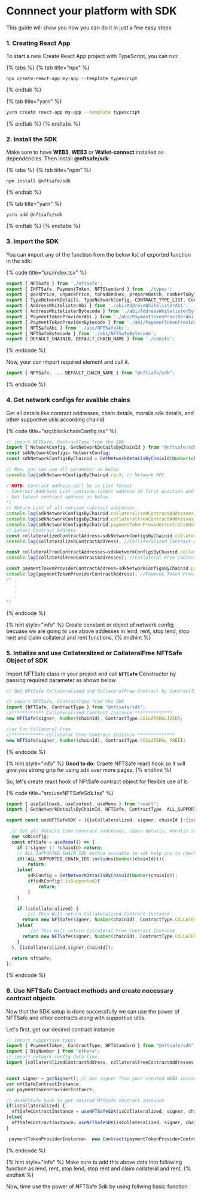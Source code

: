 # Connnect your platform with SDK

This guide will show you how you can do it in just a few easy steps.

### 1. Creating React App

To start a new Create React App project with TypeScript, you can run:

{% tabs %}
{% tab title="npx" %}
```
npx create-react-app my-app --template typescript
```
{% endtab %}

{% tab title="yarn" %}
```bash
yarn create react-app my-app --template typescript
```
{% endtab %}
{% endtabs %}

### 2. Install the SDK

Make sure to have **WEB3**, **WEB3** or  **Wallet-connect** installed as dependencies. Then install **@nftsafe/sdk**:

{% tabs %}
{% tab title="npm" %}
```
npm install @nftsafe/sdk
```
{% endtab %}

{% tab title="yarn" %}
```
yarn add @nftsafe/sdk
```
{% endtab %}
{% endtabs %}

### 3. Import the SDK
You can import any of the function from the below  list of exported function in the sdk:

{% code title="src/index.tsx" %}
```javascript
export { NFTSafe } from './nftSafe';
export { INFTSafe, PaymentToken, NFTStandard } from './types';
export { packPrice, unpackPrice, toPaddedHex, prepareBatch, numberToByte4, numberToByte8, numberToByte16, numberToByte32, byteToNumber } from './utils';
export { TypeNetworkDetails, TypeNetworkConfig, CONTRACT_TYPE_LIST, ContractType, SupportedChainIds, ALL_SUPPORTED_CHAIN_IDS, NetworkConfig, GetNetworkDetailsByChainId } from './networkConfig';
export { AddressWhitelisterAbi } from './abi/AddressWhitelisterAbi';
export { AddressWhitelisterBytecode } from './abi/AddressWhitelisterBytecode';
export { PaymentTokenProviderAbi } from './abi/PaymentTokenProviderAbi';
export { PaymentTokenProviderBytecode } from './abi/PaymentTokenProviderBytecode';
export { NFTSafeAbi } from './abi/NFTSafeAbi';
export { NFTSafeBytecode } from './abi/NFTSafeBytecode';
export { DEFAULT_CHAINID, DEFAULT_CHAIN_NAME } from './consts';
```
{% endcode %}

Now, your can import required element and call it.
```javascript
import { NFTSafe, ... DEFAULT_CHAIN_NAME } from "@nftsafe/sdk";
```
{% endcode %}


### 4. Get network configs for availble chains
Get all details like contract addresses, chain details, moralis sdk details, and other supportive utils according chainid

{% code title="src/blockchainConfig.tsx" %}
```javascript
// import NFTSafe, ContractType from the SDK 
import { NetworkConfig, GetNetworkDetailsByChainId } from "@nftsafe/sdk";
const sdkNetworkConfigs= NetworkConfig;
const sdkNetworkConfigsByChainid = GetNetworkDetailsByChainId(Number(chainId)); // Note: ChainId must be supported chainId

// Now, you can use all parameter as below
console.log(sdkNetworkConfigsByChainid.rpc); // Network RPC

/*NOTE: Contract address will be in List format 
- Contract Addreess List containe latest address at first position and so on.
- Get latest contract address as below.
*/
// Return List of all version contract addresses
console.log(sdkNetworkConfigsByChainid.collateralizedContractAddresses); //Collateralized Contract Addresses : format [] 
console.log(sdkNetworkConfigsByChainid.collateralFreeContractAddresses); //Collateral Free Contract Addresses : format []
console.log(sdkNetworkConfigsByChainid.paymentTokenProviderContractAddresses); //Payment Token Provide rContract Address : format []
// Latest Contract Address
const collateralizedContractAddress=sdkNetworkConfigsByChainid.collateralizedContractAddresses[0];
console.log(collateralizedContractAddress); //Collateralized Contract Address

const collateralFreeContractAddresses=sdkNetworkConfigsByChainid.collateralFreeContractAddresses[0];
console.log(collateralFreeContractAddresses); //Collateral Free Contract Address

const paymentTokenProviderContractAddress=sdkNetworkConfigsByChainid.paymentTokenProviderContractAddresses[0];
console.log(paymentTokenProviderContractAddress); //Payment Token Provide rContract Address
/* .
   .
   .
   .
*/
```
{% endcode %}

{% hint style="info" %}
Create constant or object of network config becuase we are going to use above addesses in lend, rent, stop lend, stop rent and claim collateral and rent functions.
{% endhint %}


### 5. Intialize and use Collateralized or CollateralFree NFTSafe Object of SDK

Import NFTSafe class in your project and call **`NFTSafe`** Constructor by passing required parameter as shown below
```javascript
// Get NFtSafe Collateralized and CollateralFree Contract by ContractType

// import NFTSafe, ContractType from the SDK 
import {NFTSafe, ContractType } from "@nftsafe/sdk";
//************ Collateralized Contract Instance **************
new NFTSafe(signer, Number(chainId), ContractType.COLLATERALIZED);

//or For Collateral Free 
//************ Collateral Free Contract Instance ************** 
new NFTSafe(signer, Number(chainId), ContractType.COLLATERAL_FREE);
```
{% endcode %}


{% hint style="info" %}
**Good to do:** Craete NFTSafe react hook so it will give you strong grip for using sdk over more pages.
{% endhint %}

So, let's create react hook of NFtSafe contract object for flexible use of it.

{% code title="src/useNFTSafeSdk.tsx" %}
```javascript
import { useCallback, useContext, useMemo } from "react";
import { GetNetworkDetailsByChainId, NFTSafe, ContractType, ALL_SUPPORTED_CHAIN_IDS, DEFAULT_CHAIN_NAME } from "@nftsafe/sdk";

export const useNFTSafeSDK = ({isCollateralized, signer, chainId }:{isCollateralized:boolean,  signer:Signer, chainId:SupportedChainIds }): NFTSafe | undefined => {

  // Get all details like contract addresses, chain details, moralis sdk details, and other supportive utils by chainid
  var sdkConfig;
  const nftSafe = useMemo(() => {
    if (!signer || !chainId) return;
    // ALL_SUPPORTED_CHAIN_IDS method avaiable in sdk help you to check it out that connected chain is supported or not with NFTSafe SDK
    if(!ALL_SUPPORTED_CHAIN_IDS.includes(Number(chainId))){
        return;
    }else{
        sdkConfig = GetNetworkDetailsByChainId(Number(chainId));
        if(sdkConfig!.isSupported){
            return;
        }
    }

    if (isCollateralized) {
        /// This Will return Collateralized Contract Instance
      return new NFTSafe(signer, Number(chainId), ContractType.COLLATERALIZED);
    }else{
         /// This Will return Collateral Free Contract Instance
      return new NFTSafe(signer, Number(chainId), ContractType.COLLATERAL_FREE);
    }
  }, [isCollateralized,signer,chainId]);

  return nftSafe;
};

```
{% endcode %}


### 6. Use NFTSafe Contract methods and create necessary contract objects

Now that the SDK setup is done successfully we can use the power of NFTSafe and other contracts along with supportive utils.

Let's first, get our desired contract instance

```javascript
// import supportive types
import { PaymentToken, ContractType, NFTStandard } from "@nftsafe/sdk";
import { BigNumber } from "ethers";
// import network config data like 
import {collateralizedContractAddress, collateralFreeContractAddresses, paymentTokenProviderContractAddress, ...} from '/blockchainConfig';


const signer = getSigner(); // Get signer from your created WEB3 instance or provider 
var nftSafeContractInstance;
var paymentTokenProviderInstance;

// useNFtSafe hook to get desired NftSafe contract instance 
if(isCollateralized) {
  nftSafeContractInstance = useNFTSafeSDK(isCollateralized, signer, chainId); // isCollateralized = true
}else{
  nftSafeContractInstance= useNFTSafeSDK(isCollateralized, signer, chainId); // isCollateralized = false
}

 paymentTokenProviderInstance=  new Contract(paymentTokenProviderContractAddress, NFTSafeAbi, signer)

```
{% endcode %}

{% hint style="info" %}
Make sure to add this above data into following function as lend, rent, stop lend, stop rent and claim collateral and rent.
{% endhint %}

<!-- 
### 5. LEND NFt

{% code title="src/index.tsx" %}
```javascript
// import supportive types
import { PaymentToken, ContractType, NFTStandard } from "@nftsafe/sdk";
// use 'nftSafeContractInstance' selected NftSafe contract instance to LEND Nft 

//************** Check and Approve NFT *****************

const handleCheckApprove = async(lendingInput, isERC721, isCollateralized) => {
  if (!lendingInput) return EMPTY;
  // paymentToken will be type of "PaymentToken" instance of "@nftsafe/sdk" 
  // It's value will be as paymentToken set by Lender  
  var nftTypeContractInstance;

  // Get valid type of NFT type contract object  
  if (isERC721) {
    nftTypeContractInstance= new ethers.Contract(lendingInput.nftAddress,ERC721Abi,signer);  
  } else {
    nftTypeContractInstance= new ethers.Contract(lendingInput.nftAddress,ERC1155Abi,signer);
  }
  // set for which type contract we want to check approval
  const nftSafeContractAddress=isCollateralized ? collateralizedContractAddress : collateralFreeContractAddresses;
  const isApproved =await nftTypeContractInstance.isApprovedForAll(currentUserAddress, nftSafeContractAddress);
  return isApproved;
};


/*
If user is first time and as above check approve is not efficient then call this function and 
start giving approvel of payment token to the contract address
 */ 
const handleApproveAll = async(rentingInput) => {
  if (!lendingInput) return EMPTY;
  // paymentToken will be type of "PaymentToken" instance of "@nftsafe/sdk" 
  // It's value will be as paymentToken set by Lender   
 var nftTypeContractInstance;

// Get valid type of NFT type contract object 
  if (isERC721) {
    nftTypeContractInstance= new ethers.Contract(lendingInput.nftAddress,ERC721Abi,signer);  
  } else {
    nftTypeContractInstance= new ethers.Contract(lendingInput.nftAddress,ERC1155Abi,signer);
  }
  // set for which type contract we want to check approval
  const nftSafeContractAddress=isCollateralized ? collateralizedContractAddress : collateralFreeContractAddresses;
  return await nftTypeContractInstance.setApprovalForAll(nftSafeContractAddress, true);
};

/// **************** End NFT approve  *************  


const handleLend = (lendingInputs:{lendingInputs:[]}) => {
    if (!nftSafeContractInstance) return EMPTY;

    const nftStandards: NFTStandard[] = [];
    const nftAddresses: string[] = [];
    const tokenIds: BigNumber[] = [];
    const lendAmounts: number[] = [];
    const maxRentDurations: number[] = [];
    const minRentDurations: number[] = [];
    const dailyRentPrices: number[] = [];
    const paymentOptions: number[] = [];
    const collateralPrices: number[] = [];

    lendingInputs.forEach((item) => {
      nftStandards.push((item.isERC721 ? NFTStandard.E721 : NFTStandard.E1155));
      nftAddresses.push(item.address);
      tokenIds.push(BigNumber.from(item.tokenId));
      lendAmounts.push(item.lendAmount);
      maxRentDurations.push(convertToSecond(item.maxDuration));
      minRentDurations.push(convertToSecond(item.minDuration));
      dailyRentPrices.push(item.borrowPrice);
      paymentOptions.push(item.paymenToken);
      collateralPrices.push(item.nftPrice);
    });

    nftSafeContractInstance.lend(
        nftStandards,
        nftAddresses,
        tokenIds,
        lendAmounts,
        maxRentDurations,
        minRentDurations,
        dailyRentPrices,
        paymentOptions,
        collateralPrices
    );
};


```
{% endcode %}





### 5. RENT NFt

{% code title="src/index.tsx" %}
```javascript
// import supportive types
import { PaymentToken, ContractType, NFTStandard, NFTSafeAbi } from "@nftsafe/sdk";
import { BigNumber } from "ethers";
export const MAX_UINT256 =
  "0xffffffffffffffffffffffffffffffffffffffffffffffffffffffffffffffff";

//************** Check and Approve payment token *****************

const startCheckApprove = async(rentingInput, isCollateralized) => {
  if (!paymentTokenProviderInstance) return EMPTY;
  // paymentToken will be type of "PaymentToken" instance of "@nftsafe/sdk" 
  // It's value will be as paymentToken set by Lender   
  const paymentTokenAddress =await  paymentTokenProviderInstance.getPaymentOption(rentingInput.paymentToken);
  const erc20= new ethers.Contract(paymentTokenAddress, ERC20Abi, signer);
  // set for which type contract we want to check approval
  const nftSafeContractAddress=isCollateralized ? collateralizedContractAddress : collateralFreeContractAddresses;
  const allowence =  await erc20.allowance(currentUserAddress,nftSafeContractAddress);
  return allowance.lt(BigNumber.from(MAX_UINT256).div(2));
};


/*
If user is first time and as above check approve is not efficient then call this function and 
start giving approvel of payment token to the contract address
 */ 
const startApproveAll = async(rentingInput) => {
  if (!paymentTokenProviderInstance) return EMPTY;
  // paymentToken will be type of "PaymentToken" instance of "@nftsafe/sdk" 
  // It's value will be as paymentToken set by Lender   
  const paymentTokenAddress =await  paymentTokenProviderInstance.getPaymentOption(rentingInput.paymentToken);
  const erc20= new ethers.Contract(paymentTokenAddress, ERC20Abi, signer);
  // set contract for which we are approving
    const nftSafeContractAddress=isCollateralized ? collateralizedContractAddress : collateralFreeContractAddresses;
  return await erc20.approve(nftSafeContractAddress, MAX_UINT256);
};

/// **************** End payment token approve  *************  

const handleRent = (rentingInputs:{rentingInputs:[]}) => {
    if (!nftSafeContractInstance) return EMPTY;
    
    const nftStandards: NFTStandard[] = [];
    const nftAddresses: string[] = [];
    const tokenIds: BigNumber[] = [];
    const lendingIds: BigNumber[] = [];
    const rentDurations: number[] = [];
    const rentAmounts: number[] = [];

    lendingInputs.forEach((item) => {
      nftStandards.push((item.isERC721 ? NFTStandard.E721 : NFTStandard.E1155));
      nftAddresses.push(item.address);
      tokenIds.push(BigNumber.from(item.tokenId));
      lendingIds.push(BigNumber.from(item.lendingId));
      rentDurations.push(Number(convertToSecond(item.rentDuration)));
      rentAmounts.push(Number(nft.rentAmount));
    });

    nftSafeContractInstance.rent(nftStandards, nftAddresses, tokenIds, lendingIds, rentDurations, rentAmounts);
};
```
{% endcode %}


### 5. Stop LEND NFt

{% code title="src/index.tsx" %}
```javascript
// import supportive types
import { PaymentToken, ContractType, NFTStandard } from "@nftsafe/sdk";

const handleStopLending = (stopLendingInputs:{stopLendingInputs:[]}) => {
    if (!nftSafeContractInstance) return EMPTY;
    
    const nftStandards: NFTStandard[] = [];
    const nftAddresses: string[] = [];
    const tokenIds: BigNumber[] = [];
    const lendingIds: BigNumber[] = [];

    stopLendingInputs.forEach((item) => {
      nftStandards.push((item.isERC721 ? NFTStandard.E721 : NFTStandard.E1155));
      nftAddresses.push(item.address);
      tokenIds.push(BigNumber.from(item.tokenId));
      lendingIds.push(BigNumber.from(item.lendingId));
    });

    nftSafeContractInstance.stopLending(nftStandards, nftAddresses, tokenIds, lendingIds);
};
```
{% endcode %}



### 5. Stop RENT NFt



{% code title="src/index.tsx" %}
```javascript


//************** Check and Approve of NFT *****************

const handleCheckApprove = async(lendingInput, isERC721, isCollateralized) => {
  if (!lendingInput) return EMPTY;
  // paymentToken will be type of "PaymentToken" instance of "@nftsafe/sdk" 
  // It's value will be as paymentToken set by Lender  
  var nftTypeContractInstance;

  // Get valid type of NFT type contract object  
  if (isERC721) {
    nftTypeContractInstance= new ethers.Contract(lendingInput.nftAddress,ERC721Abi,signer);  
  } else {
    nftTypeContractInstance= new ethers.Contract(lendingInput.nftAddress,ERC1155Abi,signer);
  }
  // set for which type contract we want to check approval
  const nftSafeContractAddress=isCollateralized ? collateralizedContractAddress : collateralFreeContractAddresses;
  const isApproved =await nftTypeContractInstance.isApprovedForAll(currentUserAddress, nftSafeContractAddress);
  return isApproved;
};


/*
If user is first time and as above check approve is not efficient then call this function and 
start giving approvel of payment token to the contract address
 */ 
const handleApproveAll = async(rentingInput) => {
  if (!lendingInput) return EMPTY;
  // paymentToken will be type of "PaymentToken" instance of "@nftsafe/sdk" 
  // It's value will be as paymentToken set by Lender   
 var nftTypeContractInstance;

// Get valid type of NFT type contract object 
  if (isERC721) {
    nftTypeContractInstance= new ethers.Contract(lendingInput.nftAddress,ERC721Abi,signer);  
  } else {
    nftTypeContractInstance= new ethers.Contract(lendingInput.nftAddress,ERC1155Abi,signer);
  }
  // set for which type contract we want to check approval
  const nftSafeContractAddress=isCollateralized ? collateralizedContractAddress : collateralFreeContractAddresses;
  return await nftTypeContractInstance.setApprovalForAll(nftSafeContractAddress, true);
};

/// **************** End NFT approve  *************  
```
{% endcode %}



{% code title="src/index.tsx" %}
```javascript
// import supportive types
import { PaymentToken, ContractType, NFTStandard } from "@nftsafe/sdk";

const handleStopRenting = (rentingInputs:{rentingInputs:[]}) => {
    if (!nftSafeContractInstance) return EMPTY;
    
    const nftStandards: NFTStandard[] = [];
    const nftAddresses: string[] = [];
    const tokenIds: BigNumber[] = [];
    const lendingIds: BigNumber[] = [];
    const rentingIds: BigNumber[] = [];

    rentingInputs.forEach((item) => {
      nftStandards.push((item.isERC721 ? NFTStandard.E721 : NFTStandard.E1155));
      nftAddresses.push(item.address);
      tokenIds.push(BigNumber.from(item.tokenId));
      lendingIds.push(BigNumber.from(item.lendingId));
      rentingIds.push(BigNumber.from(item.rentingId));
    });

    nftSafeContractInstance.stopRenting(nftStandards, nftAddresses, tokenIds, lendingIds, rentingIds);
};
```
{% endcode %}



### 5. Claim Collateral or Rent: 

{% code title="src/index.tsx" %}
```javascript
// import supportive types
import { PaymentToken, ContractType, NFTStandard } from "@nftsafe/sdk";

const handleClaimRentOrCollateral = (selectedItems:{selectedItems:[]}) => {
    if (!nftSafeContractInstance) return EMPTY;
    
    const nftStandards: NFTStandard[] = [];
    const nftAddresses: string[] = [];
    const tokenIds: BigNumber[] = [];
    const lendingIds: BigNumber[] = [];
    const rentingIds: BigNumber[] = [];

    selectedItems.forEach((item) => {
      nftStandards.push((item.isERC721 ? NFTStandard.E721 : NFTStandard.E1155));
      nftAddresses.push(item.address);
      tokenIds.push(BigNumber.from(item.tokenId));
      lendingIds.push(BigNumber.from(item.lendingId));
      rentingIds.push(BigNumber.from(item.rentingId));
    });

    nftSafeContractInstance.claimRentOrCollateral(nftStandards, nftAddresses, tokenIds, lendingIds, rentingIds);
};
```
{% endcode %} -->


Now, time use the power of NFTSafe Sdk by using follwing basic function.